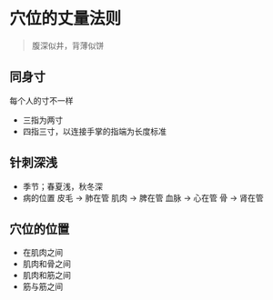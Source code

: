 # 穴位的丈量法则
> 腹深似井，背薄似饼

## 同身寸
每个人的寸不一样

- 三指为两寸
- 四指三寸，以连接手掌的指端为长度标准

## 针刺深浅

- 季节；春夏浅，秋冬深
- 病的位置
    皮毛 -> 肺在管
    肌肉 -> 脾在管
    血脉 -> 心在管
    骨   -> 肾在管

## 穴位的位置
- 在肌肉之间
- 肌肉和骨之间
- 肌肉和筋之间
- 筋与筋之间